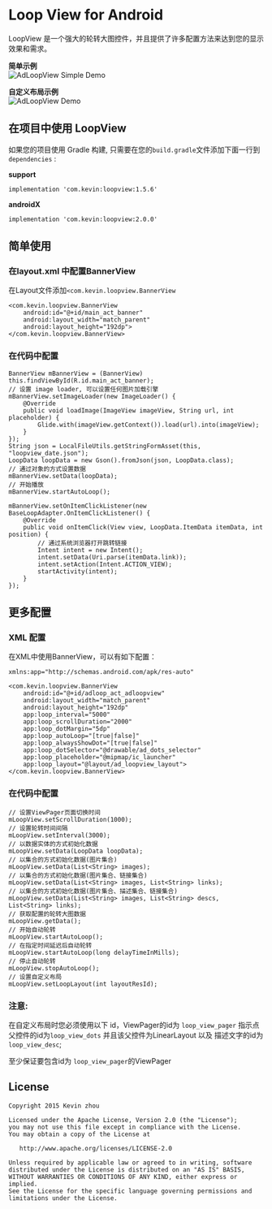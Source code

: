 
# Loop View for Android

LoopView 是一个强大的轮转大图控件，并且提供了许多配置方法来达到您的显示效果和需求。  

**简单示例**  
![AdLoopView Simple Demo](https://raw.githubusercontent.com/xuehuayous/Android-LoopView/master/loopview_ad_simple.gif)

**自定义布局示例**  
![AdLoopView Demo](https://raw.githubusercontent.com/xuehuayous/Android-LoopView/master/loopview_ad_custom.gif)

## 在项目中使用 LoopView

如果您的项目使用 Gradle 构建, 只需要在您的`build.gradle`文件添加下面一行到 `dependencies` :

**support**
```
implementation 'com.kevin:loopview:1.5.6'
```

**androidX**
```
implementation 'com.kevin:loopview:2.0.0'
```

## 简单使用 ##

### 在layout.xml 中配置BannerView ###
在Layout文件添加`<com.kevin.loopview.BannerView`

	<com.kevin.loopview.BannerView
        android:id="@+id/main_act_banner"
        android:layout_width="match_parent"
        android:layout_height="192dp">
    </com.kevin.loopview.BannerView>

### 在代码中配置 ###

```
BannerView mBannerView = (BannerView) this.findViewById(R.id.main_act_banner);
// 设置 image loader, 可以设置任何图片加载引擎
mBannerView.setImageLoader(new ImageLoader() {
    @Override
    public void loadImage(ImageView imageView, String url, int placeholder) {
        Glide.with(imageView.getContext()).load(url).into(imageView);
    }
});
String json = LocalFileUtils.getStringFormAsset(this, "loopview_date.json");
LoopData loopData = new Gson().fromJson(json, LoopData.class);
// 通过对象的方式设置数据
mBannerView.setData(loopData);
// 开始播放
mBannerView.startAutoLoop();

mBannerView.setOnItemClickListener(new BaseLoopAdapter.OnItemClickListener() {
    @Override
    public void onItemClick(View view, LoopData.ItemData itemData, int position) {
        // 通过系统浏览器打开跳转链接
        Intent intent = new Intent();
        intent.setData(Uri.parse(itemData.link));
        intent.setAction(Intent.ACTION_VIEW);
        startActivity(intent);
    }
});
```

## 更多配置 ##

### XML 配置 ###

在XML中使用BannerView，可以有如下配置：

```
xmlns:app="http://schemas.android.com/apk/res-auto"

<com.kevin.loopview.BannerView
    android:id="@+id/adloop_act_adloopview"
    android:layout_width="match_parent"
    android:layout_height="192dp"
    app:loop_interval="5000"
    app:loop_scrollDuration="2000"
    app:loop_dotMargin="5dp"
    app:loop_autoLoop="[true|false]"
    app:loop_alwaysShowDot="[true|false]"
    app:loop_dotSelector="@drawable/ad_dots_selector"
    app:loop_placeholder="@mipmap/ic_launcher"
    app:loop_layout="@layout/ad_loopview_layout">
</com.kevin.loopview.BannerView>
```

### 在代码中配置 ###

```
// 设置ViewPager页面切换时间
mLoopView.setScrollDuration(1000);
// 设置轮转时间间隔
mLoopView.setInterval(3000);
// 以数据实体的方式初始化数据
mLoopView.setData(LoopData loopData);
// 以集合的方式初始化数据(图片集合)
mLoopView.setData(List<String> images);
// 以集合的方式初始化数据(图片集合、链接集合)
mLoopView.setData(List<String> images, List<String> links);
// 以集合的方式初始化数据(图片集合、描述集合、链接集合)
mLoopView.setData(List<String> images, List<String> descs, List<String> links);
// 获取配置的轮转大图数据
mLoopView.getData();
// 开始自动轮转
mLoopView.startAutoLoop();
// 在指定时间延迟后自动轮转
mLoopView.startAutoLoop(long delayTimeInMills);
// 停止自动轮转
mLoopView.stopAutoLoop();
// 设置自定义布局
mLoopView.setLoopLayout(int layoutResId);
```

### 注意: ###

在自定义布局时您必须使用以下 id，ViewPager的id为 `loop_view_pager`  指示点父控件的id为`loop_view_dots` 并且该父控件为LinearLayout 以及 描述文字的id为`loop_view_desc`;

至少保证要包含id为 `loop_view_pager`的ViewPager

## License

    Copyright 2015 Kevin zhou

    Licensed under the Apache License, Version 2.0 (the "License");
    you may not use this file except in compliance with the License.
    You may obtain a copy of the License at

       http://www.apache.org/licenses/LICENSE-2.0

    Unless required by applicable law or agreed to in writing, software
    distributed under the License is distributed on an "AS IS" BASIS,
    WITHOUT WARRANTIES OR CONDITIONS OF ANY KIND, either express or implied.
    See the License for the specific language governing permissions and
    limitations under the License.